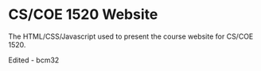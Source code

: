 CS/COE 1520 Website
===================

The HTML/CSS/Javascript used to present the course website for CS/COE 1520.


Edited - bcm32
